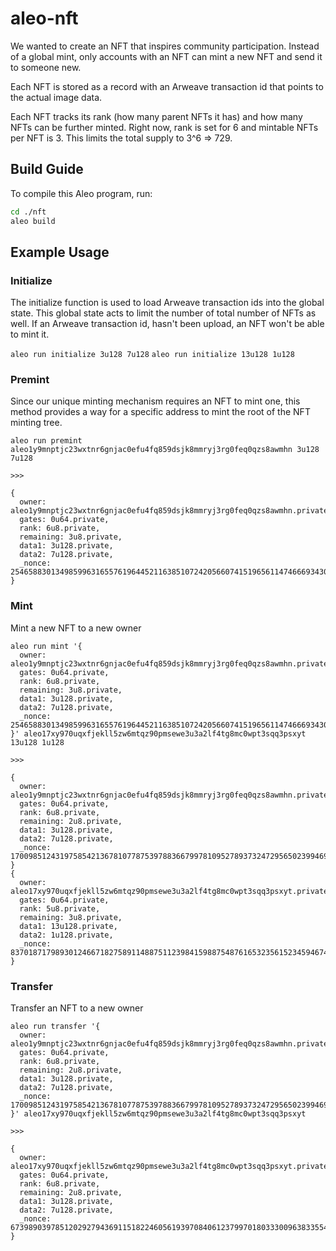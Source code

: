 # aleo-nft

We wanted to create an NFT that inspires community participation.
Instead of a global mint, only accounts with an NFT can mint a new NFT and send it to someone new.

Each NFT is stored as a record with an Arweave transaction id that points to the actual image data.

Each NFT tracks its rank (how many parent NFTs it has) and how many NFTs can be further minted.
Right now, rank is set for 6 and mintable NFTs per NFT is 3. This limits the total supply to 3^6 => 729.

## Build Guide

To compile this Aleo program, run:
```bash
cd ./nft
aleo build
```

## Example Usage

### Initialize
The initialize function is used to load Arweave transaction ids into the global state.
This global state acts to limit the number of total number of NFTs as well. If an Arweave transaction id, hasn't been upload, an NFT won't be able to mint it.

`aleo run initialize 3u128 7u128`
`aleo run initialize 13u128 1u128`

### Premint
Since our unique minting mechanism requires an NFT to mint one, this method provides a way for a specific address to mint the root of the NFT minting tree.

`aleo run premint aleo1y9mnptjc23wxtnr6gnjac0efu4fq859dsjk8mmryj3rg0feq0qzs8awmhn 3u128 7u128`

`>>>`

```
{
  owner: aleo1y9mnptjc23wxtnr6gnjac0efu4fq859dsjk8mmryj3rg0feq0qzs8awmhn.private,
  gates: 0u64.private,
  rank: 6u8.private,
  remaining: 3u8.private,
  data1: 3u128.private,
  data2: 7u128.private,
  _nonce: 2546588301349859963165576196445211638510724205660741519656114746669343010757group.public
}
```

### Mint

Mint a new NFT to a new owner

```
aleo run mint '{
  owner: aleo1y9mnptjc23wxtnr6gnjac0efu4fq859dsjk8mmryj3rg0feq0qzs8awmhn.private,
  gates: 0u64.private,
  rank: 6u8.private,
  remaining: 3u8.private,
  data1: 3u128.private,
  data2: 7u128.private,
  _nonce: 2546588301349859963165576196445211638510724205660741519656114746669343010757group.public
}' aleo17xy970uqxfjekll5zw6mtqz90pmsewe3u3a2lf4tg8mc0wpt3sqq3psxyt 13u128 1u128
```


`>>>`

```
{
  owner: aleo1y9mnptjc23wxtnr6gnjac0efu4fq859dsjk8mmryj3rg0feq0qzs8awmhn.private,
  gates: 0u64.private,
  rank: 6u8.private,
  remaining: 2u8.private,
  data1: 3u128.private,
  data2: 7u128.private,
  _nonce: 1700985124319758542136781077875397883667997810952789373247295650239946998473group.public
}
{
  owner: aleo17xy970uqxfjekll5zw6mtqz90pmsewe3u3a2lf4tg8mc0wpt3sqq3psxyt.private,
  gates: 0u64.private,
  rank: 5u8.private,
  remaining: 3u8.private,
  data1: 13u128.private,
  data2: 1u128.private,
  _nonce: 8370187179893012466718275891148875112398415988754876165323561523459467494290group.public
}
```

### Transfer

Transfer an NFT to a new owner

```
aleo run transfer '{
  owner: aleo1y9mnptjc23wxtnr6gnjac0efu4fq859dsjk8mmryj3rg0feq0qzs8awmhn.private,
  gates: 0u64.private,
  rank: 6u8.private,
  remaining: 2u8.private,
  data1: 3u128.private,
  data2: 7u128.private,
  _nonce: 1700985124319758542136781077875397883667997810952789373247295650239946998473group.public
}' aleo17xy970uqxfjekll5zw6mtqz90pmsewe3u3a2lf4tg8mc0wpt3sqq3psxyt
```

`>>>`

```
{
  owner: aleo17xy970uqxfjekll5zw6mtqz90pmsewe3u3a2lf4tg8mc0wpt3sqq3psxyt.private,
  gates: 0u64.private,
  rank: 6u8.private,
  remaining: 2u8.private,
  data1: 3u128.private,
  data2: 7u128.private,
  _nonce: 6739890397851202927943691151822460561939708406123799701803330096383355445195group.public
}
```